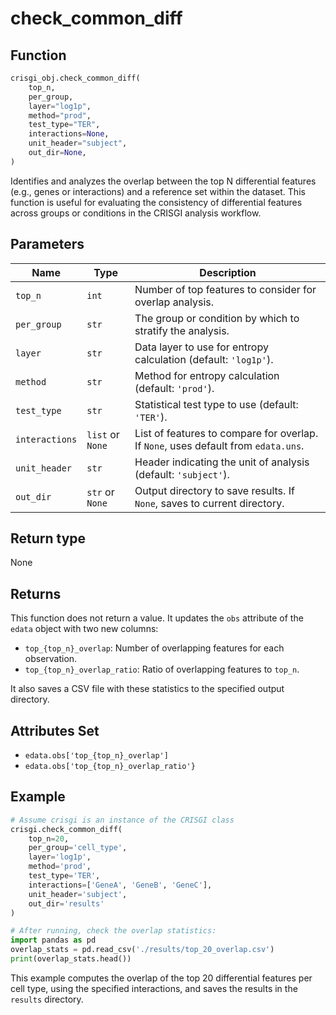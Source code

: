 # check_common_diff

## Function

```python
crisgi_obj.check_common_diff(
    top_n,
    per_group,
    layer="log1p",
    method="prod",
    test_type="TER",
    interactions=None,
    unit_header="subject",
    out_dir=None,
)
```

Identifies and analyzes the overlap between the top N differential features (e.g., genes or interactions) and a reference set within the dataset. This function is useful for evaluating the consistency of differential features across groups or conditions in the CRISGI analysis workflow.

## Parameters

| Name          | Type         | Description                                                                                  |
|---------------|--------------|----------------------------------------------------------------------------------------------|
| `top_n`       | `int`        | Number of top features to consider for overlap analysis.                                     |
| `per_group`   | `str`        | The group or condition by which to stratify the analysis.                                   |
| `layer`       | `str`        | Data layer to use for entropy calculation (default: `'log1p'`).                             |
| `method`      | `str`        | Method for entropy calculation (default: `'prod'`).                                         |
| `test_type`   | `str`        | Statistical test type to use (default: `'TER'`).                                            |
| `interactions`| `list` or `None` | List of features to compare for overlap. If `None`, uses default from `edata.uns`.    |
| `unit_header` | `str`        | Header indicating the unit of analysis (default: `'subject'`).                              |
| `out_dir`     | `str` or `None` | Output directory to save results. If `None`, saves to current directory.               |

## Return type

None

## Returns

This function does not return a value. It updates the `obs` attribute of the `edata` object with two new columns:
- `top_{top_n}_overlap`: Number of overlapping features for each observation.
- `top_{top_n}_overlap_ratio`: Ratio of overlapping features to `top_n`.

It also saves a CSV file with these statistics to the specified output directory.

## Attributes Set

- `edata.obs['top_{top_n}_overlap']`
- `edata.obs['top_{top_n}_overlap_ratio'}`

## Example

```python
# Assume crisgi is an instance of the CRISGI class
crisgi.check_common_diff(
    top_n=20,
    per_group='cell_type',
    layer='log1p',
    method='prod',
    test_type='TER',
    interactions=['GeneA', 'GeneB', 'GeneC'],
    unit_header='subject',
    out_dir='results'
)

# After running, check the overlap statistics:
import pandas as pd
overlap_stats = pd.read_csv('./results/top_20_overlap.csv')
print(overlap_stats.head())
```

This example computes the overlap of the top 20 differential features per cell type, using the specified interactions, and saves the results in the `results` directory.
